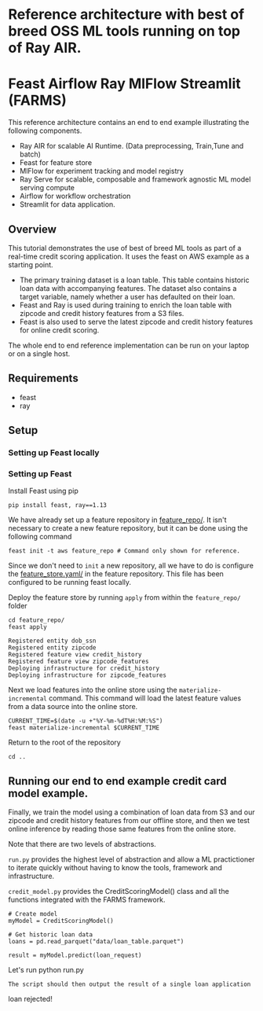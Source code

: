 # Reference architecture with best of breed OSS ML tools running on top of Ray AIR. 
# Feast Airflow Ray MlFlow Streamlit (FARMS)

This reference architecture contains an end to end example illustrating the following components.
- Ray AIR for scalable AI Runtime. (Data preprocessing, Train,Tune and batch)
- Feast for feature store
- MlFlow for experiment tracking and model registry
- Ray Serve for scalable, composable and framework agnostic ML model serving compute
- Airflow for workflow orchestration
- Streamlit for data application.

## Overview

This tutorial demonstrates the use of best of breed ML tools as part of a real-time credit scoring application. It uses the feast on AWS example as a starting point.
* The primary training dataset is a loan table. This table contains historic loan data with accompanying features. The dataset also contains a target variable, namely whether a user has defaulted on their loan.
* Feast and Ray is used during training to enrich the loan table with zipcode and credit history features from a S3 files.
* Feast is also used to serve the latest zipcode and credit history features for online credit scoring.

The whole end to end reference implementation can be run on your laptop or on a single host.



## Requirements

* feast
* ray

## Setup

### Setting up Feast locally


### Setting up Feast

Install Feast using pip

```
pip install feast, ray==1.13
```

We have already set up a feature repository in [feature_repo/](feature_repo/). It isn't necessary to create a new
feature repository, but it can be done using the following command
```
feast init -t aws feature_repo # Command only shown for reference.
```

Since we don't need to `init` a new repository, all we have to do is configure the 
[feature_store.yaml/](feature_repo/feature_store.yaml) in the feature repository. This file has been configured to be running feast locally.

Deploy the feature store by running `apply` from within the `feature_repo/` folder
```
cd feature_repo/
feast apply
```
```
Registered entity dob_ssn
Registered entity zipcode
Registered feature view credit_history
Registered feature view zipcode_features
Deploying infrastructure for credit_history
Deploying infrastructure for zipcode_features
```

Next we load features into the online store using the `materialize-incremental` command. This command will load the
latest feature values from a data source into the online store.

```
CURRENT_TIME=$(date -u +"%Y-%m-%dT%H:%M:%S")
feast materialize-incremental $CURRENT_TIME
```

Return to the root of the repository
```
cd ..
```

## Running our end to end example credit card model example.

Finally, we train the model using a combination of loan data from S3 and our zipcode and credit history features from our offline store, and then we test online inference by reading those same features from the online store.

Note that there are two levels of abstractions.

`run.py` provides the highest level of abstraction and allow a ML practictioner to iterate quickly without having to know the tools, framework and infrastructure.

`credit_model.py` provides the CreditScoringModel() class and all the functions integrated with the FARMS framework.
```
# Create model
myModel = CreditScoringModel()

# Get historic loan data
loans = pd.read_parquet("data/loan_table.parquet")

result = myModel.predict(loan_request)
```
Let's run python run.py
```
The script should then output the result of a single loan application
```
loan rejected!
```
